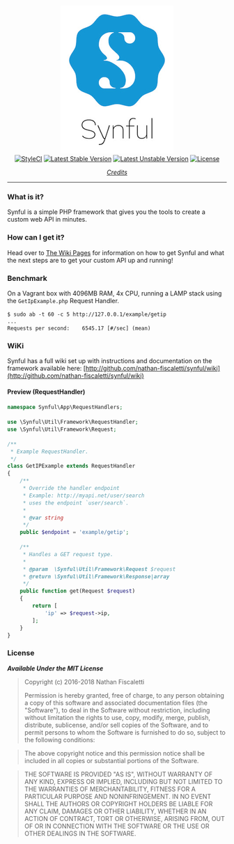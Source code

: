 <p align='center'>
	<img src='https://github.com/nathan-fiscaletti/synful/blob/master/Logo.jpg?raw=true' /><br />
	<a href="https://styleci.io/repos/66602627"><img src="https://styleci.io/repos/66602627/shield?style=flat" alt="StyleCI" /></a>
<a href="https://packagist.org/packages/nafisc/synful"><img src="https://poser.pugx.org/nafisc/synful/v/stable?format=flat" alt="Latest Stable Version" /></a>
<a href="https://packagist.org/packages/nafisc/synful"><img src="https://poser.pugx.org/nafisc/synful/v/unstable?format=flat" alt="Latest Unstable Version" /></a>
<a href="https://packagist.org/packages/nafisc/synful"><img src="https://poser.pugx.org/nafisc/synful/license?format=flat" alt="License" /></a>
</p>

<p align='center'>
<i><a href='https://github.com/nathan-fiscaletti/synful/wiki/Credits' _target='top'>Credits</a></i>
</p>

---

### What is it?		
Synful is a simple PHP framework that gives you the tools to create a custom web API in minutes.
		
### How can I get it?		
Head over to [The Wiki Pages](http://github.com/nathan-fiscaletti/synful/wiki) for information on how to get Synful and what the next steps are to get your custom API up and running!

### Benchmark

On a Vagrant box with 4096MB RAM, 4x CPU, running a LAMP stack using the `GetIpExample.php` Request Handler.

```
$ sudo ab -t 60 -c 5 http://127.0.0.1/example/getip
...
Requests per second:    6545.17 [#/sec] (mean)
```

### WiKi

Synful has a full wiki set up with instructions and documentation on the framework available here: [http://github.com/nathan-fiscaletti/synful/wiki](http://github.com/nathan-fiscaletti/synful/wiki)

#### Preview (RequestHandler)

```php
namespace Synful\App\RequestHandlers;

use \Synful\Util\Framework\RequestHandler;
use \Synful\Util\Framework\Request;

/**
 * Example RequestHandler.
 */
class GetIPExample extends RequestHandler
{
    /**
     * Override the handler endpoint
     * Example: http://myapi.net/user/search
     * uses the endpoint `user/search`.
     *
     * @var string
     */
    public $endpoint = 'example/getip';

    /**
     * Handles a GET request type.
     *
     * @param  \Synful\Util\Framework\Request $request
     * @return \Synful\Util\Framework\Response|array
     */
    public function get(Request $request)
    {
        return [
            'ip' => $request->ip,
        ];
    }
}
```

### License

***Available Under the MIT License***

>Copyright (c) 2016-2018 Nathan Fiscaletti
>                    
>Permission is hereby granted, free of charge, to any person obtaining a copy of this software and associated documentation files (the "Software"), to deal in the Software without restriction, including without limitation the rights to use, copy, modify, merge, publish, distribute, sublicense, and/or sell copies of the Software, and to permit persons to whom the Software is furnished to do so, subject to the following conditions:
                    
>The above copyright notice and this permission notice shall be included in all copies or substantial portions of the Software.
                    
>THE SOFTWARE IS PROVIDED "AS IS", WITHOUT WARRANTY OF ANY KIND, EXPRESS OR IMPLIED, INCLUDING BUT NOT LIMITED TO THE WARRANTIES OF MERCHANTABILITY, FITNESS FOR A PARTICULAR PURPOSE AND NONINFRINGEMENT. IN NO EVENT SHALL THE AUTHORS OR COPYRIGHT HOLDERS BE LIABLE FOR ANY CLAIM, DAMAGES OR OTHER LIABILITY, WHETHER IN AN ACTION OF CONTRACT, TORT OR OTHERWISE, ARISING FROM, OUT OF OR IN CONNECTION WITH THE SOFTWARE OR THE USE OR OTHER DEALINGS IN THE SOFTWARE.
